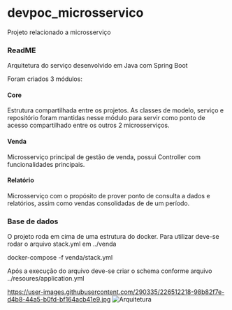 # devpoc_microsservico
Projeto relacionado a microsserviço

<h3>ReadME</h3>
<p>Arquitetura do serviço desenvolvido em Java com Spring Boot</p>

<p>Foram criados 3 módulos:</p>

<h4>Core</h4>
<p>Estrutura compartilhada entre os projetos. As classes de modelo, serviço e repositório foram mantidas nesse módulo
    para servir como ponto de acesso compartilhado entre os outros 2 microsserviços.</p>

<h4>Venda</h4>
<p>Microsserviço principal de gestão de venda, possui Controller com funcionalidades principais.</p>

<h4>Relatório</h4>
<p>Microsserviço com o propósito de prover ponto de consulta a dados e relatórios, assim como vendas consolidadas de
    de um período.</p>

<h3>Base de dados</h3>
<p>O projeto roda em cima de uma estrutura do docker. Para utilizar deve-se rodar o arquivo stack.yml em ../venda </p>
<p>docker-compose -f venda/stack.yml</p>
<p>Após a execução do arquivo deve-se criar o schema conforme arquivo ../resoures/application.yml</p>

https://user-images.githubusercontent.com/290335/226512218-98b82f7e-d4b8-44a5-b0fd-bf164acb41e9.jpg
![Arquitetura](https://user-images.githubusercontent.com/290335/226512097-3ee063c6-5d31-49bd-8e30-8f3c7267bf45.jpg)
